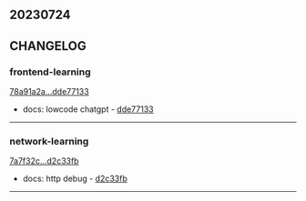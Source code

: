 ## 20230724

## CHANGELOG

### frontend-learning

[78a91a2a...dde77133](https://github.com/zhbhun/frontend-learning/compare/78a91a2a...dde77133)

* docs: lowcode chatgpt - [dde77133](https://github.com/zhbhun/frontend-learning/commit/dde77133936c0788b7923212f15c277b3a2073b4)

---

### network-learning

[7a7f32c...d2c33fb](https://github.com/zhbhun/network-learning/compare/7a7f32c...d2c33fb)

* docs: http debug - [d2c33fb](https://github.com/zhbhun/network-learning/commit/d2c33fb6732ac4c679c1e8dc3b8f7e62ced14d41)

---

